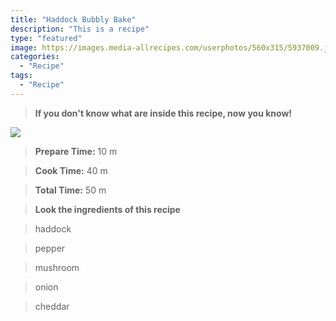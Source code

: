 ```yaml
---
title: "Haddock Bubbly Bake"
description: "This is a recipe"
type: "featured"
image: https://images.media-allrecipes.com/userphotos/560x315/5937009.jpg
categories: 
  - "Recipe"
tags: 
  - "Recipe"
---
```



>**If you don't know what are inside this recipe, now you know!**

![](../images/Recipes-Banner.jpg)
> **Prepare Time:** 10 m


> **Cook Time:** 40 m


> **Total Time:** 50 m

> **Look the ingredients of this recipe**

> haddock

> pepper

> mushroom

> onion

> cheddar

